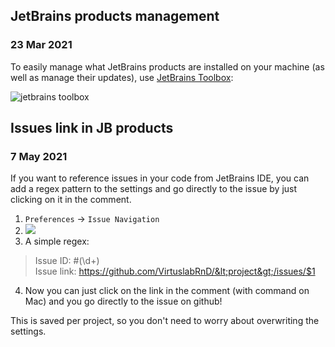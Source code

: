 ## JetBrains products management
### 23 Mar 2021

To easily manage what JetBrains products are installed on your machine (as well as manage their updates),
use [JetBrains Toolbox](https://www.jetbrains.com/toolbox-app/):

![jetbrains toolbox](jetbrains_toolbox.png)


## Issues link in JB products
### 7 May 2021

If you want to reference issues in your code from JetBrains IDE, you can add a regex pattern
to the settings and go directly to the issue by just clicking on it in the comment.
1. `Preferences` -> `Issue Navigation`
2. ![](heavy_plus_sign)
3. A simple regex:

> Issue ID: #(\d+) <br/>
> Issue link: https://github.com/VirtuslabRnD/&lt;project&gt;/issues/$1

4. Now you can just click on the link in the comment (with command on Mac)
   and you go directly to the issue on github!

This is saved per project, so you don't need to worry about overwriting the settings.
